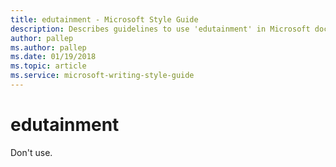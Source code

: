 ```yaml
---
title: edutainment - Microsoft Style Guide
description: Describes guidelines to use 'edutainment' in Microsoft documents.
author: pallep
ms.author: pallep
ms.date: 01/19/2018
ms.topic: article
ms.service: microsoft-writing-style-guide
---
```


# edutainment

Don't use. 
